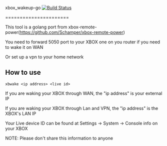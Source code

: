 
xbox_wakeup-go [![Build Status](https://travis-ci.org/luoluomeng/xbox_wakeup-go.svg?branch=master)](https://travis-ci.org/luoluomeng/xbox_wakeup-go)

======================

This tool is a golang port from xbox-remote-power(https://github.com/Schamper/xbox-remote-power)

You need to forward 5050 port to your XBOX one on you router if you need to wake it on WAN

Or set up a vpn to your home network


## How to use
```
xbwake <ip address> <live id>
```

If you are waking your XBOX through WAN, the "ip address" is your external IP

If you are waking your XBOX through Lan and VPN, the "ip address" is the XBOX's LAN IP

Your Live device ID can be found at Settings -> System -> Console info on your XBOX

NOTE: Please don't share this information to anyone


